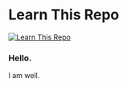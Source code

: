 # Learn This Repo

<a href="https://learnthisrepo.com">
  <img alt="Learn This Repo" src="https://img.shields.io/badge/learn%20this%20repo-with%20AI-58B585">
</a>




### Hello. 

I am well. 
